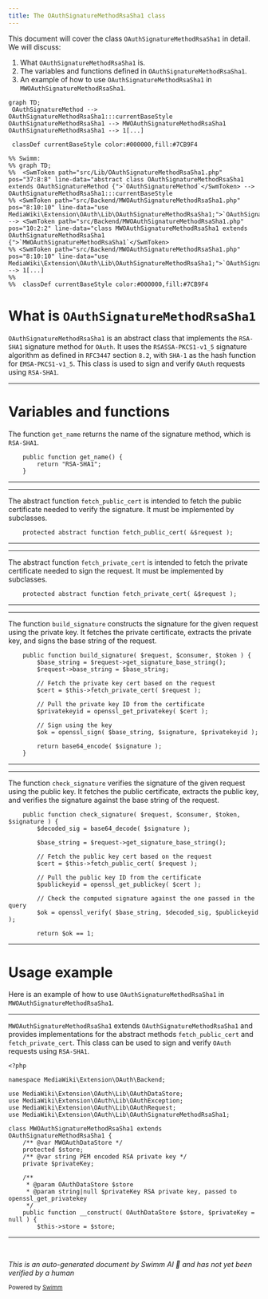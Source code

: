 ```yaml
---
title: The OAuthSignatureMethodRsaSha1 class
---
```

This document will cover the class <SwmToken path="src/Backend/MWOAuthSignatureMethodRsaSha1.php" pos="8:10:10" line-data="use MediaWiki\Extension\OAuth\Lib\OAuthSignatureMethodRsaSha1;">`OAuthSignatureMethodRsaSha1`</SwmToken> in detail. We will discuss:

1. What <SwmToken path="src/Backend/MWOAuthSignatureMethodRsaSha1.php" pos="8:10:10" line-data="use MediaWiki\Extension\OAuth\Lib\OAuthSignatureMethodRsaSha1;">`OAuthSignatureMethodRsaSha1`</SwmToken> is.
2. The variables and functions defined in <SwmToken path="src/Backend/MWOAuthSignatureMethodRsaSha1.php" pos="8:10:10" line-data="use MediaWiki\Extension\OAuth\Lib\OAuthSignatureMethodRsaSha1;">`OAuthSignatureMethodRsaSha1`</SwmToken>.
3. An example of how to use <SwmToken path="src/Backend/MWOAuthSignatureMethodRsaSha1.php" pos="8:10:10" line-data="use MediaWiki\Extension\OAuth\Lib\OAuthSignatureMethodRsaSha1;">`OAuthSignatureMethodRsaSha1`</SwmToken> in <SwmToken path="src/Backend/MWOAuthSignatureMethodRsaSha1.php" pos="10:2:2" line-data="class MWOAuthSignatureMethodRsaSha1 extends OAuthSignatureMethodRsaSha1 {">`MWOAuthSignatureMethodRsaSha1`</SwmToken>.

```mermaid
graph TD;
 OAuthSignatureMethod --> OAuthSignatureMethodRsaSha1:::currentBaseStyle
OAuthSignatureMethodRsaSha1 --> MWOAuthSignatureMethodRsaSha1
OAuthSignatureMethodRsaSha1 --> 1[...]

 classDef currentBaseStyle color:#000000,fill:#7CB9F4

%% Swimm:
%% graph TD;
%%  <SwmToken path="src/Lib/OAuthSignatureMethodRsaSha1.php" pos="37:8:8" line-data="abstract class OAuthSignatureMethodRsaSha1 extends OAuthSignatureMethod {">`OAuthSignatureMethod`</SwmToken> --> OAuthSignatureMethodRsaSha1:::currentBaseStyle
%% <SwmToken path="src/Backend/MWOAuthSignatureMethodRsaSha1.php" pos="8:10:10" line-data="use MediaWiki\Extension\OAuth\Lib\OAuthSignatureMethodRsaSha1;">`OAuthSignatureMethodRsaSha1`</SwmToken> --> <SwmToken path="src/Backend/MWOAuthSignatureMethodRsaSha1.php" pos="10:2:2" line-data="class MWOAuthSignatureMethodRsaSha1 extends OAuthSignatureMethodRsaSha1 {">`MWOAuthSignatureMethodRsaSha1`</SwmToken>
%% <SwmToken path="src/Backend/MWOAuthSignatureMethodRsaSha1.php" pos="8:10:10" line-data="use MediaWiki\Extension\OAuth\Lib\OAuthSignatureMethodRsaSha1;">`OAuthSignatureMethodRsaSha1`</SwmToken> --> 1[...]
%% 
%%  classDef currentBaseStyle color:#000000,fill:#7CB9F4
```

# What is <SwmToken path="src/Backend/MWOAuthSignatureMethodRsaSha1.php" pos="8:10:10" line-data="use MediaWiki\Extension\OAuth\Lib\OAuthSignatureMethodRsaSha1;">`OAuthSignatureMethodRsaSha1`</SwmToken>

<SwmToken path="src/Backend/MWOAuthSignatureMethodRsaSha1.php" pos="8:10:10" line-data="use MediaWiki\Extension\OAuth\Lib\OAuthSignatureMethodRsaSha1;">`OAuthSignatureMethodRsaSha1`</SwmToken> is an abstract class that implements the <SwmToken path="src/Lib/OAuthSignatureMethodRsaSha1.php" pos="39:4:6" line-data="		return &quot;RSA-SHA1&quot;;">`RSA-SHA1`</SwmToken> signature method for <SwmToken path="src/Backend/MWOAuthSignatureMethodRsaSha1.php" pos="3:6:6" line-data="namespace MediaWiki\Extension\OAuth\Backend;">`OAuth`</SwmToken>. It uses the <SwmToken path="src/Lib/OAuthSignatureMethodRsaSha1.php" pos="30:17:21" line-data=" * The RSA-SHA1 signature method uses the RSASSA-PKCS1-v1_5 signature algorithm as defined in">`RSASSA-PKCS1-v1_5`</SwmToken> signature algorithm as defined in <SwmToken path="src/Lib/OAuthSignatureMethodRsaSha1.php" pos="31:4:4" line-data=" * [RFC3447] section 8.2 ( more simply known as PKCS#1 ), using SHA-1 as the hash function for">`RFC3447`</SwmToken> section <SwmToken path="src/Lib/OAuthSignatureMethodRsaSha1.php" pos="31:9:11" line-data=" * [RFC3447] section 8.2 ( more simply known as PKCS#1 ), using SHA-1 as the hash function for">`8.2`</SwmToken>, with <SwmToken path="src/Lib/OAuthSignatureMethodRsaSha1.php" pos="31:32:34" line-data=" * [RFC3447] section 8.2 ( more simply known as PKCS#1 ), using SHA-1 as the hash function for">`SHA-1`</SwmToken> as the hash function for <SwmToken path="src/Lib/OAuthSignatureMethodRsaSha1.php" pos="32:3:7" line-data=" * EMSA-PKCS1-v1_5. It is assumed that the Consumer has provided its RSA public key in a">`EMSA-PKCS1-v1_5`</SwmToken>. This class is used to sign and verify <SwmToken path="src/Backend/MWOAuthSignatureMethodRsaSha1.php" pos="3:6:6" line-data="namespace MediaWiki\Extension\OAuth\Backend;">`OAuth`</SwmToken> requests using <SwmToken path="src/Lib/OAuthSignatureMethodRsaSha1.php" pos="39:4:6" line-data="		return &quot;RSA-SHA1&quot;;">`RSA-SHA1`</SwmToken>.

<SwmSnippet path="/src/Lib/OAuthSignatureMethodRsaSha1.php" line="38">

---

# Variables and functions

The function <SwmToken path="src/Lib/OAuthSignatureMethodRsaSha1.php" pos="38:5:5" line-data="	public function get_name() {">`get_name`</SwmToken> returns the name of the signature method, which is <SwmToken path="src/Lib/OAuthSignatureMethodRsaSha1.php" pos="39:4:6" line-data="		return &quot;RSA-SHA1&quot;;">`RSA-SHA1`</SwmToken>.

```hack
	public function get_name() {
		return "RSA-SHA1";
	}
```

---

</SwmSnippet>

<SwmSnippet path="/src/Lib/OAuthSignatureMethodRsaSha1.php" line="48">

---

The abstract function <SwmToken path="src/Lib/OAuthSignatureMethodRsaSha1.php" pos="48:7:7" line-data="	protected abstract function fetch_public_cert( &amp;$request );">`fetch_public_cert`</SwmToken> is intended to fetch the public certificate needed to verify the signature. It must be implemented by subclasses.

```hack
	protected abstract function fetch_public_cert( &$request );
```

---

</SwmSnippet>

<SwmSnippet path="/src/Lib/OAuthSignatureMethodRsaSha1.php" line="54">

---

The abstract function <SwmToken path="src/Lib/OAuthSignatureMethodRsaSha1.php" pos="54:7:7" line-data="	protected abstract function fetch_private_cert( &amp;$request );">`fetch_private_cert`</SwmToken> is intended to fetch the private certificate needed to sign the request. It must be implemented by subclasses.

```hack
	protected abstract function fetch_private_cert( &$request );
```

---

</SwmSnippet>

<SwmSnippet path="/src/Lib/OAuthSignatureMethodRsaSha1.php" line="56">

---

The function <SwmToken path="src/Lib/OAuthSignatureMethodRsaSha1.php" pos="56:5:5" line-data="	public function build_signature( $request, $consumer, $token ) {">`build_signature`</SwmToken> constructs the signature for the given request using the private key. It fetches the private certificate, extracts the private key, and signs the base string of the request.

```hack
	public function build_signature( $request, $consumer, $token ) {
		$base_string = $request->get_signature_base_string();
		$request->base_string = $base_string;

		// Fetch the private key cert based on the request
		$cert = $this->fetch_private_cert( $request );

		// Pull the private key ID from the certificate
		$privatekeyid = openssl_get_privatekey( $cert );

		// Sign using the key
		$ok = openssl_sign( $base_string, $signature, $privatekeyid );

		return base64_encode( $signature );
	}
```

---

</SwmSnippet>

<SwmSnippet path="/src/Lib/OAuthSignatureMethodRsaSha1.php" line="72">

---

The function <SwmToken path="src/Lib/OAuthSignatureMethodRsaSha1.php" pos="72:5:5" line-data="	public function check_signature( $request, $consumer, $token, $signature ) {">`check_signature`</SwmToken> verifies the signature of the given request using the public key. It fetches the public certificate, extracts the public key, and verifies the signature against the base string of the request.

```hack
	public function check_signature( $request, $consumer, $token, $signature ) {
		$decoded_sig = base64_decode( $signature );

		$base_string = $request->get_signature_base_string();

		// Fetch the public key cert based on the request
		$cert = $this->fetch_public_cert( $request );

		// Pull the public key ID from the certificate
		$publickeyid = openssl_get_publickey( $cert );

		// Check the computed signature against the one passed in the query
		$ok = openssl_verify( $base_string, $decoded_sig, $publickeyid );

		return $ok == 1;
```

---

</SwmSnippet>

# Usage example

Here is an example of how to use <SwmToken path="src/Backend/MWOAuthSignatureMethodRsaSha1.php" pos="8:10:10" line-data="use MediaWiki\Extension\OAuth\Lib\OAuthSignatureMethodRsaSha1;">`OAuthSignatureMethodRsaSha1`</SwmToken> in <SwmToken path="src/Backend/MWOAuthSignatureMethodRsaSha1.php" pos="10:2:2" line-data="class MWOAuthSignatureMethodRsaSha1 extends OAuthSignatureMethodRsaSha1 {">`MWOAuthSignatureMethodRsaSha1`</SwmToken>.

<SwmSnippet path="/src/Backend/MWOAuthSignatureMethodRsaSha1.php" line="1">

---

<SwmToken path="src/Backend/MWOAuthSignatureMethodRsaSha1.php" pos="10:2:2" line-data="class MWOAuthSignatureMethodRsaSha1 extends OAuthSignatureMethodRsaSha1 {">`MWOAuthSignatureMethodRsaSha1`</SwmToken> extends <SwmToken path="src/Backend/MWOAuthSignatureMethodRsaSha1.php" pos="8:10:10" line-data="use MediaWiki\Extension\OAuth\Lib\OAuthSignatureMethodRsaSha1;">`OAuthSignatureMethodRsaSha1`</SwmToken> and provides implementations for the abstract methods <SwmToken path="src/Lib/OAuthSignatureMethodRsaSha1.php" pos="48:7:7" line-data="	protected abstract function fetch_public_cert( &amp;$request );">`fetch_public_cert`</SwmToken> and <SwmToken path="src/Lib/OAuthSignatureMethodRsaSha1.php" pos="54:7:7" line-data="	protected abstract function fetch_private_cert( &amp;$request );">`fetch_private_cert`</SwmToken>. This class can be used to sign and verify <SwmToken path="src/Backend/MWOAuthSignatureMethodRsaSha1.php" pos="3:6:6" line-data="namespace MediaWiki\Extension\OAuth\Backend;">`OAuth`</SwmToken> requests using <SwmToken path="src/Lib/OAuthSignatureMethodRsaSha1.php" pos="39:4:6" line-data="		return &quot;RSA-SHA1&quot;;">`RSA-SHA1`</SwmToken>.

```hack
<?php

namespace MediaWiki\Extension\OAuth\Backend;

use MediaWiki\Extension\OAuth\Lib\OAuthDataStore;
use MediaWiki\Extension\OAuth\Lib\OAuthException;
use MediaWiki\Extension\OAuth\Lib\OAuthRequest;
use MediaWiki\Extension\OAuth\Lib\OAuthSignatureMethodRsaSha1;

class MWOAuthSignatureMethodRsaSha1 extends OAuthSignatureMethodRsaSha1 {
	/** @var MWOAuthDataStore */
	protected $store;
	/** @var string PEM encoded RSA private key */
	private $privateKey;

	/**
	 * @param OAuthDataStore $store
	 * @param string|null $privateKey RSA private key, passed to openssl_get_privatekey
	 */
	public function __construct( OAuthDataStore $store, $privateKey = null ) {
		$this->store = $store;
```

---

</SwmSnippet>

&nbsp;

*This is an auto-generated document by Swimm AI 🌊 and has not yet been verified by a human*

<SwmMeta version="3.0.0" repo-id="Z2l0aHViJTNBJTNBbWVkaWF3aWtpLWV4dGVuc2lvbnMtT0F1dGglM0ElM0FTd2ltbS1EZW1v" repo-name="mediawiki-extensions-OAuth"><sup>Powered by [Swimm](/)</sup></SwmMeta>
